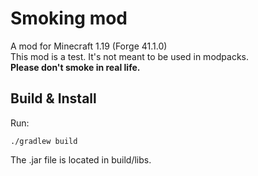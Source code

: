 # Smoking mod
A mod for Minecraft 1.19 (Forge 41.1.0) <br>
This mod is a test. It's not meant to be used in modpacks. <br>
**Please don't smoke in real life.**

## Build & Install
Run:
```shell
./gradlew build
```
The .jar file is located in build/libs.
